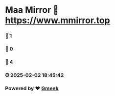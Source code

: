 # Maa Mirror :link: https://www.mmirror.top 
### :page_facing_up: [1](https://www.mmirror.top/tag.html) 
### :speech_balloon: 0 
### :hibiscus: 4 
### :alarm_clock: 2025-02-02 18:45:42 
### Powered by :heart: [Gmeek](https://github.com/Meekdai/Gmeek)
